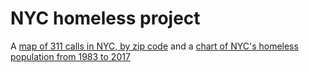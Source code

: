 # NYC homeless project

A [map of 311 calls in NYC, by zip code](http://www.nydailynews.com/new-york/new-yorkers-face-quality-life-issues-due-influx-homeless-article-1.3827644#311-calls-map) and a [chart of NYC's homeless population from 1983 to 2017](http://www.nydailynews.com/new-york/nyc-mayors-koch-de-blasio-dealt-homeless-article-1.3826927#nyc-homeless-chart)
